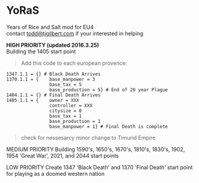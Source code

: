 # YoRaS
Years of Rice and Salt mod for EU4  
contact todd@tjgilbert.com if your interested in helping  

**HIGH PRIORITY (updated 2016.3.25)**  
Building the 1405 start point  
>Add this code to each european provence:  

    1347.1.1 = {} # Black Death Arrives
    1370.1.1 = { 	base_manpower = 3
                    base_tax = 5
                    base_production = 5} # End of 20 year Plague
    1404.1.1 = {} # Final Death Arrives
    1405.1.1 = {	owner = XXX
            		controller = XXX
            		citysize = 0
            		base_tax = 1 
            		base_production = 1
            		base_manpower = 1} # Final Death is complete

>check for nessesarcy minor change to Timurid Empire

MEDIUM PRIORITY
Building 1590's, 1650's, 1670's, 1810's, 1830's, 1902, 1954 'Great War', 2021, and 2044 start points


LOW PRIORITY
Create 1347 'Black Death' and 1370 'Final Death' start point for playing as a doomed western nation
